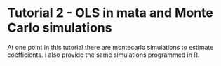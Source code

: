 # Tutorial 2 - OLS in mata and Monte Carlo simulations


At one point in this tutorial there are montecarlo simulations to estimate coefficients. I also provide the same simulations programmed in R.
